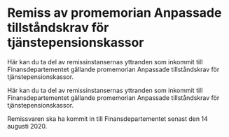 # Remiss av promemorian Anpassade tillståndskrav för tjänstepensionskassor

Här kan du ta del av remissinstansernas yttranden som inkommit till Finansdepartementet gällande promemorian Anpassade tillståndskrav för tjänstepensionskassor.

Här kan du ta del av remissinstansernas yttranden som inkommit till Finansdepartementet gällande promemorian Anpassade tillståndskrav för tjänstepensionskassor.

Remissvaren ska ha kommit in till Finansdepartementet senast den 14 augusti 2020.
